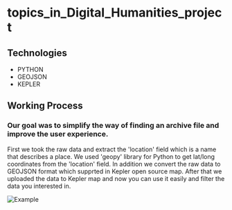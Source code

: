 # topics_in_Digital_Humanities_project

## Technologies

- PYTHON
- GEOJSON
- KEPLER

## Working Process
### Our goal was to simplify the way of finding an archive file and improve the user experience.
First we took the raw data and extract the 'location' field which is a name that describes a place.
We used 'geopy' library for Python to get lat/long coordinates from the 'location' field.
In addition we convert the raw data to GEOJSON format which supprted in Kepler open source map.
After that we uploaded the data to Kepler map and now you can use it easily and filter the data you interested in. 




![Example](video.gif)
<br/>


